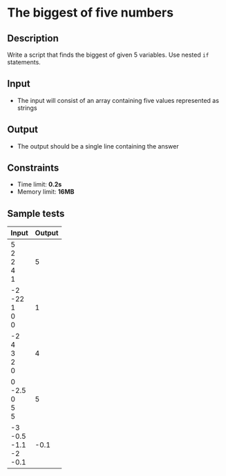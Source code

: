 # The biggest of five numbers

## Description
Write a script that finds the biggest of given 5 variables.
Use nested `if` statements.

## Input
- The input will consist of an array containing five values represented as strings

## Output
- The output should be a single line containing the answer

## Constraints
- Time limit: **0.2s**
- Memory limit: **16MB**

## Sample tests

| Input                            | Output | 
|:---------------------------------|:-------|
| 5<br>2<br>2<br>4<br>1            | 5      |
| -2<br>-22<br>1<br>0<br>0         | 1      |
| -2<br>4<br>3<br>2<br>0           | 4      |
| 0<br>-2.5<br>0<br>5<br>5         | 5      |
| -3<br>-0.5<br>-1.1<br>-2<br>-0.1 | -0.1   |